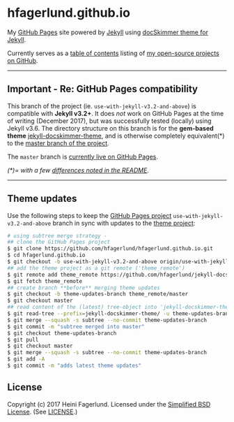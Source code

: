 # hfagerlund.github.io

My [GitHub Pages](https://pages.github.com/) site powered by [Jekyll](https://jekyllrb.com/) using [docSkimmer theme for Jekyll](https://github.com/hfagerlund/jekyll-docskimmer-theme).

Currently serves as a [table of contents](https://hfagerlund.github.io/) listing of [my open-source projects on GitHub](https://github.com/hfagerlund/).

---
## Important - Re: GitHub Pages compatibility

This branch of the project (ie. `use-with-jekyll-v3.2-and-above`) is compatible with **Jekyll v3.2+**. It does *not* work on GitHub Pages at the time of writing (December 2017), but was successfully tested (locally) using Jekyll v3.6. The directory structure on this branch is for the **gem-based theme** [jekyll-docskimmer-theme](https://github.com/hfagerlund/jekyll-docskimmer-theme), and is otherwise completely equivalent(*) to the [master branch of the project](https://github.com/hfagerlund/hfagerlund.github.io/).

The `master` branch is [currently live on GitHub Pages](https://hfagerlund.github.io/).

_(*)= with a few [differences noted in the README](https://github.com/hfagerlund/hfagerlund.github.io/blob/master/README.md)._

---

## Theme updates

Use the following steps to keep the [GitHub Pages project](https://github.com/hfagerlund/hfagerlund.github.io) `use-with-jekyll-v3.2-and-above` branch in sync with updates to the [theme project](https://github.com/hfagerlund/jekyll-docskimmer-theme):

```bash
# using subtree merge strategy -
## clone the GitHub Pages project
$ git clone https://github.com/hfagerlund/hfagerlund.github.io.git
$ cd hfagerlund.github.io
$ git checkout -b use-with-jekyll-v3.2-and-above origin/use-with-jekyll-v3.2-and-above
## add the theme project as a git remote ('theme_remote')
$ git remote add theme_remote https://github.com/hfagerlund/jekyll-docskimmer-theme.git
$ git fetch theme_remote
## create branch **before** merging theme updates
$ git checkout -b theme-updates-branch theme_remote/master
$ git checkout master
## read content of the (latest) tree-object into 'jekyll-docskimmer-theme' (sub)directory
$ git read-tree --prefix=jekyll-docskimmer-theme/ -u theme-updates-branch
$ git merge --squash -s subtree --no-commit theme-updates-branch
$ git commit -m "subtree merged into master"
$ git checkout theme-updates-branch
$ git pull
$ git checkout master
$ git merge --squash -s subtree --no-commit theme-updates-branch
$ git add -A
$ git commit -m "adds latest theme updates"

```

## License

Copyright (c) 2017 Heini Fagerlund. Licensed under the [Simplified BSD License](https://opensource.org/licenses/BSD-2-Clause).
(See [LICENSE](https://github.com/hfagerlund/hfagerlund.github.io/blob/master/LICENSE).)
